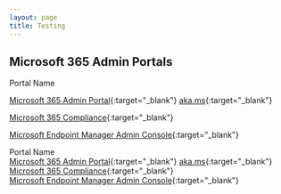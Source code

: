 ```yaml
---
layout: page
title: Testing
---
```



## Microsoft 365 Admin Portals

Portal Name

[Microsoft 365 Admin Portal](https://admin.microsoft.com/){:target="_blank"} [aka.ms](https://aka.ms/admincenter){:target="_blank"}

[Microsoft 365 Compliance](https://compliance.microsoft.com/){:target="_blank"}

[Microsoft Endpoint Manager Admin Console](https://endpoint.microsoft.com/){:target="_blank"}                                                          

Portal Name<br>
[Microsoft 365 Admin Portal](https://admin.microsoft.com/){:target="_blank"} [aka.ms](https://aka.ms/admincenter){:target="_blank"}<br>
[Microsoft 365 Compliance](https://compliance.microsoft.com/){:target="_blank"}<br>
[Microsoft Endpoint Manager Admin Console](https://endpoint.microsoft.com/){:target="_blank"}<br>                                                          
